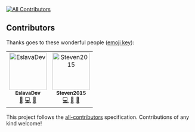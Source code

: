 
[![All Contributors](https://img.shields.io/badge/all_contributors-2-orange.svg?style=flat-square)](#contributors)
## Contributors

Thanks goes to these wonderful people ([emoji key](https://allcontributors.org/docs/en/emoji-key)):

<!-- ALL-CONTRIBUTORS-LIST:START - Do not remove or modify this section -->
<!-- prettier-ignore -->
<table><tr><td align="center"><a href="https://github.com/EslavaDev"><img src="https://avatars0.githubusercontent.com/u/31320429?v=4" width="100px;" alt="EslavaDev"/><br /><sub><b>EslavaDev</b></sub></a><br /><a href="https://github.com/EslavaDev/template-react/commits?author=EslavaDev" title="Documentation">📖</a> <a href="https://github.com/EslavaDev/template-react/commits?author=EslavaDev" title="Code">💻</a> <a href="#maintenance-EslavaDev" title="Maintenance">🚧</a></td><td align="center"><a href="https://github.com/steven2015"><img src="https://avatars0.githubusercontent.com/u/11539650?v=4" width="100px;" alt="Steven2015"/><br /><sub><b>Steven2015</b></sub></a><br /><a href="https://github.com/EslavaDev/template-react/commits?author=steven2015" title="Code">💻</a> <a href="https://github.com/EslavaDev/template-react/issues?q=author%3Asteven2015" title="Bug reports">🐛</a> <a href="#ideas-steven2015" title="Ideas, Planning, & Feedback">🤔</a></td></tr></table>

<!-- ALL-CONTRIBUTORS-LIST:END -->

This project follows the [all-contributors](https://github.com/all-contributors/all-contributors) specification. Contributions of any kind welcome!